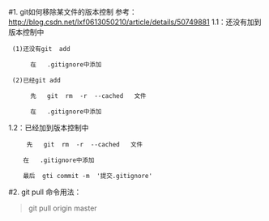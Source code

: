#1.  git如何移除某文件的版本控制
参考： http://blog.csdn.net/lxf0613050210/article/details/50749881
1.1：还没有加到版本控制中

     (1)还没有git  add

          在   .gitignore中添加

     (2)已经git add

          先   git  rm  -r  --cached   文件

          在   .gitignore中添加

1.2：已经加到版本控制中

         先   git  rm  -r  --cached   文件  

        在   .gitignore中添加

        最后  gti commit -m  '提交.gitignore'

#2. git pull 命令用法：  
> git pull origin master

